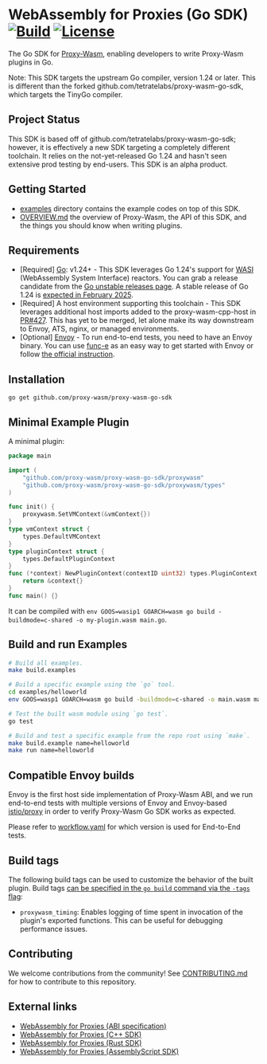 # WebAssembly for Proxies (Go SDK) [![Build](https://github.com/proxy-wasm/proxy-wasm-go-sdk/actions/workflows/workflow.yaml/badge.svg)](https://github.com/proxy-wasm/proxy-wasm-go-sdk/actions) [![License](https://img.shields.io/badge/license-Apache%202.0-blue.svg)](LICENSE)

The Go SDK for
 [Proxy-Wasm](https://github.com/proxy-wasm/spec), enabling developers to write Proxy-Wasm plugins in Go. 

Note: This SDK targets the upstream Go compiler, version 1.24 or later. This is different than the forked github.com/tetratelabs/proxy-wasm-go-sdk, which targets the TinyGo compiler.

## Project Status

This SDK is based off of github.com/tetratelabs/proxy-wasm-go-sdk; however, it is effectively a new SDK targeting a completely different toolchain. It relies on the not-yet-released Go 1.24 and hasn't seen extensive prod testing by end-users. This SDK is an alpha product.

## Getting Started

- [examples](examples) directory contains the example codes on top of this SDK.
- [OVERVIEW.md](doc/OVERVIEW.md) the overview of Proxy-Wasm, the API of this SDK, and the things you should know when writing plugins.

## Requirements

- \[Required] [Go](https://go.dev/): v1.24+ - This SDK leverages Go 1.24's support for [WASI](https://github.com/WebAssembly/WASI) (WebAssembly System Interface) reactors. You can grab a release candidate from the [Go unstable releases page](https://go.dev/dl/#unstable). A stable release of Go 1.24 is [expected in February 2025](https://tip.golang.org/doc/go1.24).
- \[Required] A host environment supporting this toolchain - This SDK leverages additional host imports added to the proxy-wasm-cpp-host in [PR#427](https://github.com/proxy-wasm/proxy-wasm-cpp-host/pull/427). This has yet to be merged, let alone make its way downstream to Envoy, ATS, nginx, or managed environments.
- \[Optional] [Envoy](https://www.envoyproxy.io) - To run end-to-end tests, you need to have an Envoy binary. You can use [func-e](https://func-e.io) as an easy way to get started with Envoy or follow [the official instruction](https://www.envoyproxy.io/docs/envoy/latest/start/install).

## Installation

```
go get github.com/proxy-wasm/proxy-wasm-go-sdk
```

## Minimal Example Plugin

A minimal plugin:

```go
package main

import (
    "github.com/proxy-wasm/proxy-wasm-go-sdk/proxywasm"
    "github.com/proxy-wasm/proxy-wasm-go-sdk/proxywasm/types"
)

func init() {
    proxywasm.SetVMContext(&vmContext{})
}
type vmContext struct {
    types.DefaultVMContext
}
type pluginContext struct {
    types.DefaultPluginContext
}
func (*context) NewPluginContext(contextID uint32) types.PluginContext {
    return &context{}
}
func main() {}
```

It can be compiled with `env GOOS=wasip1 GOARCH=wasm go build -buildmode=c-shared -o my-plugin.wasm main.go`.

## Build and run Examples

```bash
# Build all examples.
make build.examples

# Build a specific example using the `go` tool.
cd examples/helloworld
env GOOS=wasp1 GOARCH=wasm go build -buildmode=c-shared -o main.wasm main.go

# Test the built wasm module using `go test`.
go test

# Build and test a specific example from the repo root using `make`.
make build.example name=helloworld
make run name=helloworld
```

## Compatible Envoy builds

Envoy is the first host side implementation of Proxy-Wasm ABI, 
and we run end-to-end tests with multiple versions of Envoy and Envoy-based [istio/proxy](https://github.com/istio/proxy) in order to verify Proxy-Wasm Go SDK works as expected.

Please refer to [workflow.yaml](.github/workflows/workflow.yaml) for which version is used for End-to-End tests.

## Build tags

The following build tags can be used to customize the behavior of the built plugin. Build tags [can be specified in the `go build` command via the `-tags` flag](https://pkg.go.dev/cmd/go#:~:text=tags):

- `proxywasm_timing`: Enables logging of time spent in invocation of the plugin's exported functions. This can be useful for debugging performance issues.

## Contributing

We welcome contributions from the community! See [CONTRIBUTING.md](doc/CONTRIBUTING.md) for how to contribute to this repository.

## External links

- [WebAssembly for Proxies (ABI specification)](https://github.com/proxy-wasm/spec)
- [WebAssembly for Proxies (C++ SDK)](https://github.com/proxy-wasm/proxy-wasm-cpp-sdk)
- [WebAssembly for Proxies (Rust SDK)](https://github.com/proxy-wasm/proxy-wasm-rust-sdk)
- [WebAssembly for Proxies (AssemblyScript SDK)](https://github.com/solo-io/proxy-runtime)
